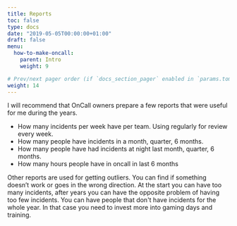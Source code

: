 ```yaml
---
title: Reports
toc: false
type: docs
date: "2019-05-05T00:00:00+01:00"
draft: false
menu:
  how-to-make-oncall:
    parent: Intro
    weight: 9

# Prev/next pager order (if `docs_section_pager` enabled in `params.toml`)
weight: 14
---
```


I will recommend that OnCall owners prepare a few reports that were useful for me during the years.

- How many incidents per week have per team. Using regularly for review every week.
- How many people have incidents in a month, quarter, 6 months.
- How many people have had incidents at night last month, quarter, 6 months.
- How many hours people have in oncall in last 6 months

Other reports are used for getting outliers. You can find if something doesn’t work or goes in the wrong direction. At the start you can have too many incidents, after years you can have the opposite problem of having too few incidents. You can have people that don't have incidents for the whole year. In that case you need to invest more into gaming days and training.
